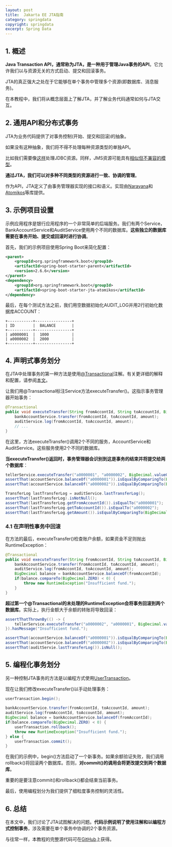 ```yaml
---
layout: post
title:  Jakarta EE JTA指南
category: springdata
copyright: springdata
excerpt: Spring Data
---
```


## 1. 概述

**Java Transaction API，通常称为JTA，是一种用于管理Java事务的API**。它允许我们以与资源无关的方式启动、提交和回滚事务。

JTA的真正强大之处在于它能够在单个事务中管理多个资源(即数据库、消息服务)。

在本教程中，我们将从概念层面上了解JTA，并了解业务代码通常如何与JTA交互。

## 2. 通用API和分布式事务

JTA为业务代码提供了对事务控制(开始、提交和回滚)的抽象。

如果没有这种抽象，我们将不得不处理每种资源类型的单独API。

比如我们需要像[这样](https://docs.oracle.com/javase/tutorial/jdbc/basics/transactions.html)处理JDBC资源。同样，JMS资源可能具有[相似但不兼容的模型](https://docs.oracle.com/cd/E19798-01/821-1841/bncgh/index.html)。

**通过JTA，我们可以对多种不同类型的资源进行一致、协调的管理**。

作为API，JTA定义了由事务管理器实现的接口和语义。实现由[Narayana](http://narayana.io/)和[Atomikos](https://www.baeldung.com/java-atomikos)等库提供。

## 3. 示例项目设置

示例应用程序是银行应用程序的一个非常简单的后端服务。我们有两个Service，BankAccountService和AuditService使用两个不同的数据库。**这些独立的数据库需要在事务开始、提交或回滚时进行协调**。

首先，我们的示例项目使用Spring Boot来简化配置：

```xml
<parent>
    <groupId>org.springframework.boot</groupId>
    <artifactId>spring-boot-starter-parent</artifactId>
    <version>2.6.6</version>
</parent>
<dependency>
    <groupId>org.springframework.boot</groupId>
    <artifactId>spring-boot-starter-jta-atomikos</artifactId>
</dependency>
```

最后，在每个测试方法之前，我们用空数据初始化AUDIT_LOG并用2行初始化数据库ACCOUNT：

```shell
+-----------+----------------+
| ID        |  BALANCE       |
+-----------+----------------+
| a0000001  |  1000          |  
| a0000002  |  2000          |
+-----------+----------------+
```

## 4. 声明式事务划分

在JTA中处理事务的第一种方法是使用[@Transactional](https://docs.oracle.com/javaee/7/api/javax/transaction/Transactional.html)注解。有关更详细的解释和配置，请参阅[本文](https://www.baeldung.com/transaction-configuration-with-jpa-and-spring)。

让我们用@Transactional标注Service方法executeTransfer()。这指示事务管理器开始事务：

```java
@Transactional
public void executeTransfer(String fromAccontId, String toAccountId, BigDecimal amount) {
    bankAccountService.transfer(fromAccontId, toAccountId, amount);
    auditService.log(fromAccontId, toAccountId, amount);
    // ...
}
```

在这里，方法executeTransfer()调用2个不同的服务，AccountService和AuditService。这些服务使用2个不同的数据库。

**当executeTransfer()返回时，事务管理器会识别到这是事务的结束并将提交给两个数据库**：

```java
tellerService.executeTransfer("a0000001", "a0000002", BigDecimal.valueOf(500));
assertThat(accountService.balanceOf("a0000001")).isEqualByComparingTo(BigDecimal.valueOf(500));        
assertThat(accountService.balanceOf("a0000002")).isEqualByComparingTo(BigDecimal.valueOf(2500));

TransferLog lastTransferLog = auditService.lastTransferLog();
assertThat(lastTransferLog).isNotNull();        
assertThat(lastTransferLog.getFromAccountId()).isEqualTo("a0000001");
assertThat(lastTransferLog.getToAccountId()).isEqualTo("a0000002"); 
assertThat(lastTransferLog.getAmount()).isEqualByComparingTo(BigDecimal.valueOf(500));
```

### 4.1 在声明性事务中回滚

在方法的最后，executeTransfer()检查账户余额，如果资金不足则抛出RuntimeException：

```java
@Transactional
public void executeTransfer(String fromAccontId, String toAccountId, BigDecimal amount) {
    bankAccountService.transfer(fromAccontId, toAccountId, amount);
    auditService.log(fromAccontId, toAccountId, amount);
    BigDecimal balance = bankAccountService.balanceOf(fromAccontId);
    if(balance.compareTo(BigDecimal.ZERO) < 0) {
        throw new RuntimeException("Insufficient fund.");
    }
}
```

**超过第一个@Transactional的未处理的RuntimeException会将事务回滚到两个数据库**。实际上，执行金额大于余额的转账将导致回滚：

```java
assertThatThrownBy(() -> {
    tellerService.executeTransfer("a0000002", "a0000001", BigDecimal.valueOf(10000));
}).hasMessage("Insufficient fund.");

assertThat(accountService.balanceOf("a0000001")).isEqualByComparingTo(BigDecimal.valueOf(1000));
assertThat(accountService.balanceOf("a0000002")).isEqualByComparingTo(BigDecimal.valueOf(2000));
assertThat(auditServie.lastTransferLog()).isNull();
```

## 5. 编程化事务划分

另一种控制JTA事务的方法是以编程方式使用[UserTransaction](https://javaee.github.io/javaee-spec/javadocs/javax/transaction/UserTransaction.html)。

现在让我们修改executeTransfer()以手动处理事务：

```java
userTransaction.begin();
 
bankAccountService.transfer(fromAccontId, toAccountId, amount);
auditService.log(fromAccontId, toAccountId, amount);
BigDecimal balance = bankAccountService.balanceOf(fromAccontId);
if(balance.compareTo(BigDecimal.ZERO) < 0) {
    userTransaction.rollback();
    throw new RuntimeException("Insufficient fund.");
} else {
    userTransaction.commit();
}
```

在我们的示例中，begin()方法启动了一个新事务。如果余额验证失败，我们调用rollback()将回滚两个数据库。否则，**对commit()的调用会将更改提交到两个数据库**。

重要的是要注意commit()和rollback()都会结束当前事务。

最后，使用编程划分为我们提供了细粒度事务控制的灵活性。

## 6. 总结

在本文中，我们讨论了JTA试图解决的问题。**代码示例说明了使用注解和以编程方式控制事务**，涉及需要在单个事务中协调的2个事务资源。

与往常一样，本教程的完整源代码可在[GitHub](https://github.com/tuyucheng7/taketoday-tutorial4j/tree/master/spring-data-modules)上获得。